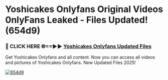 # Yoshicakes Onlyfans Original Videos 0nlyFans Leaked - Files Updated! (654d9)

<h3>🔴 CLICK HERE 🌐==►► <a href="https://tinyurl.com/ehrbuxhb" rel="nofollow">Yoshicakes Onlyfans Updated Files</a></h3>

Get Yoshicakes Onlyfans and all content. Now you can access all videos and pictures of Yoshicakes Onlyfans. New Updated Files 2025!

[![654d9](https://i.imgur.com/lVYEuWS.gif)](https://tinyurl.com/ehrbuxhb)
